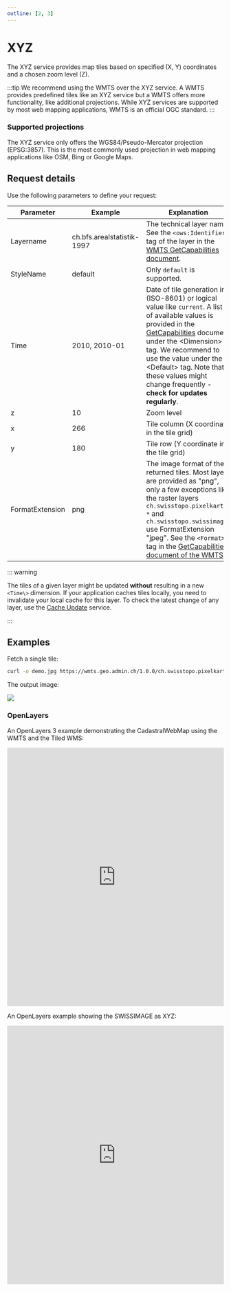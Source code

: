```yaml
---
outline: [2, 3]
---
```


# XYZ

The XYZ service provides map tiles based on specified (X, Y) coordinates and a chosen zoom level (Z).

<ApiCodeBlock url="https://wmts.geo.admin.ch/1.0.0/{LayerName}/{StyleName}/{Time}/3857/{z}/{x}/{y}.{FormatExtension}" method="GET" />

:::tip
We recommend using the WMTS over the XYZ service. A WMTS provides predefined tiles like an XYZ service but a WMTS offers more functionality, like additional projections. While XYZ services are supported by most web mapping applications, WMTS is an official OGC standard.
:::

### Supported projections

The XYZ service only offers the WGS84/Pseudo-Mercator projection (EPSG:3857). This is the most commonly used projection in web mapping applications like OSM, Bing or Google Maps.

## Request details

Use the following parameters to define your request:

| Parameter       | Example                    | Explanation                                                                                                                                                                                                                                                                                                                                                             |
| --------------- | -------------------------- | ----------------------------------------------------------------------------------------------------------------------------------------------------------------------------------------------------------------------------------------------------------------------------------------------------------------------------------------------------------------------- |
| Layername       | ch.bfs.arealstatistik-1997 | The technical layer name. See the `<ows:Identifier>` tag of the layer in the [WMTS GetCapabilities document](/docs/wmts.md#getcapabilities).                                                                                                                                                                                                                            |
| StyleName       | default                    | Only `default` is supported.                                                                                                                                                                                                                                                                                                                                            |
| Time            | 2010, 2010-01              | Date of tile generation in (ISO-8601) or logical value like `current`. A list of available values is provided in the [GetCapabilities](//wmts.geo.admin.ch/1.0.0/WMTSCapabilities.xml) document under the \<Dimension\> tag. We recommend to use the value under the \<Default\> tag. Note that these values might change frequently - **check for updates regularly**. |
| z               | 10                         | Zoom level                                                                                                                                                                                                                                                                                                                                                              |
| x               | 266                        | Tile column (X coordinate in the tile grid)                                                                                                                                                                                                                                                                                                                             |
| y               | 180                        | Tile row (Y coordinate in the tile grid)                                                                                                                                                                                                                                                                                                                                |
| FormatExtension | png                        | The image format of the returned tiles. Most layers are provided as "png", only a few exceptions like the raster layers `ch.swisstopo.pixelkarte-*` and `ch.swisstopo.swissimage*` use FormatExtension "jpeg". See the `<Format>` tag in the [GetCapabilities document of the WMTS](https://wmts.geo.admin.ch/1.0.0/WMTSCapabilities.xml).                              |

::: warning

The tiles of a given layer might be updated **without** resulting in a new `<Time\>` dimension.
If your application caches tiles locally, you need to invalidate your local cache for this layer.
To check the latest change of any layer, use the [Cache Update](/docs/wmts#cache-update) service.

:::

## Examples

Fetch a single tile:

```bash
curl -o demo.jpg https://wmts.geo.admin.ch/1.0.0/ch.swisstopo.pixelkarte-farbe/default/current/3857/9/266/180.jpeg
```

The output image:

<img src="https://wmts.geo.admin.ch/1.0.0/ch.swisstopo.pixelkarte-farbe/default/current/3857/9/266/180.jpeg" />

### OpenLayers

An OpenLayers 3 example demonstrating the CadastralWebMap using the WMTS and the Tiled WMS:

<iframe height="600" style="width: 100%;" scrolling="no" title="WMTS layer (EPSG:3857)" src="https://codepen.io/geoadmin/embed/pyzwwL?default-tab=js%2Cresult&editable=true" frameborder="no" loading="lazy" allowtransparency="true" allowfullscreen="true">
</iframe>

<br/>

An OpenLayers example showing the SWISSIMAGE as XYZ:

<iframe height="600" style="width: 100%;" scrolling="no" title="xyz example" src="https://codepen.io/geoadmin/embed/xxYEwjQ?default-tab=js%2Cresult&editable=true" frameborder="no" loading="lazy" allowtransparency="true" allowfullscreen="true">
</iframe>
